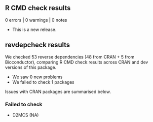 ## R CMD check results

0 errors | 0 warnings | 0 notes

* This is a new release.

## revdepcheck results

We checked 53 reverse dependencies (48 from CRAN + 5 from Bioconductor), comparing R CMD check results across CRAN and dev versions of this package.

 * We saw 0 new problems
 * We failed to check 1 packages

Issues with CRAN packages are summarised below.

### Failed to check

* D2MCS (NA)
